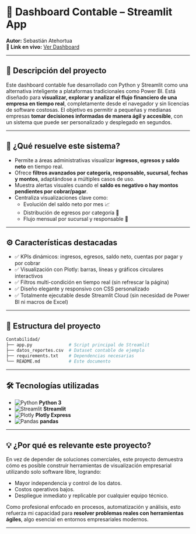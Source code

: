 # 💼 Dashboard Contable – Streamlit App

**Autor:** Sebastián Atehortua  
**📍 Link en vivo:** [Ver Dashboard](https://dashboard-contable-jdumjsn7kojt6zn4i2nqzd.streamlit.app/)

---

## 📌 Descripción del proyecto

Este dashboard contable fue desarrollado con Python y Streamlit como una alternativa inteligente a plataformas tradicionales como Power BI. Está diseñado para **visualizar, explorar y analizar el flujo financiero de una empresa en tiempo real**, completamente desde el navegador y sin licencias de software costosas. El objetivo es permitir a pequeñas y medianas empresas **tomar decisiones informadas de manera ágil y accesible**, con un sistema que puede ser personalizado y desplegado en segundos.

---

## 🧠 ¿Qué resuelve este sistema?

- Permite a áreas administrativas visualizar **ingresos, egresos y saldo neto** en tiempo real.
- Ofrece **filtros avanzados por categoría, responsable, sucursal, fechas y montos**, adaptándose a múltiples casos de uso.
- Muestra alertas visuales cuando el **saldo es negativo o hay montos pendientes por cobrar/pagar**.
- Centraliza visualizaciones clave como:
    - Evolución del saldo neto por mes 📈
    - Distribución de egresos por categoría 🧾
    - Flujo mensual por sucursal y responsable 🏢

---

## ⚙️ Características destacadas

- ✅ KPIs dinámicos: ingresos, egresos, saldo neto, cuentas por pagar y por cobrar
- ✅ Visualización con Plotly: barras, líneas y gráficos circulares interactivos
- ✅ Filtros multi-condición en tiempo real (sin refrescar la página)
- ✅ Diseño elegante y responsivo con CSS personalizado
- ✅ Totalmente ejecutable desde Streamlit Cloud (sin necesidad de Power BI ni macros de Excel)

---

## 📂 Estructura del proyecto

```bash
Contabilidad/
├── app.py              # Script principal de Streamlit
├── datos_reportes.csv  # Dataset contable de ejemplo
├── requirements.txt    # Dependencias necesarias
└── README.md           # Este documento
```

---

## 🛠️ Tecnologías utilizadas

- ![Python](https://img.icons8.com/color/18/python.png) **Python 3**
- ![Streamlit](https://img.icons8.com/color/18/streamlit.png) **Streamlit**
- ![Plotly](https://img.icons8.com/color/18/plotly.png) **Plotly Express**
- ![Pandas](https://img.icons8.com/color/18/pandas.png) **pandas**

---

## 💡 ¿Por qué es relevante este proyecto?

En vez de depender de soluciones comerciales, este proyecto demuestra cómo es posible construir herramientas de visualización empresarial utilizando solo software libre, logrando:

- Mayor independencia y control de los datos.
- Costos operativos bajos.
- Despliegue inmediato y replicable por cualquier equipo técnico.

Como profesional enfocado en procesos, automatización y análisis, esto refuerza mi capacidad para **resolver problemas reales con herramientas ágiles**, algo esencial en entornos empresariales modernos.

---
